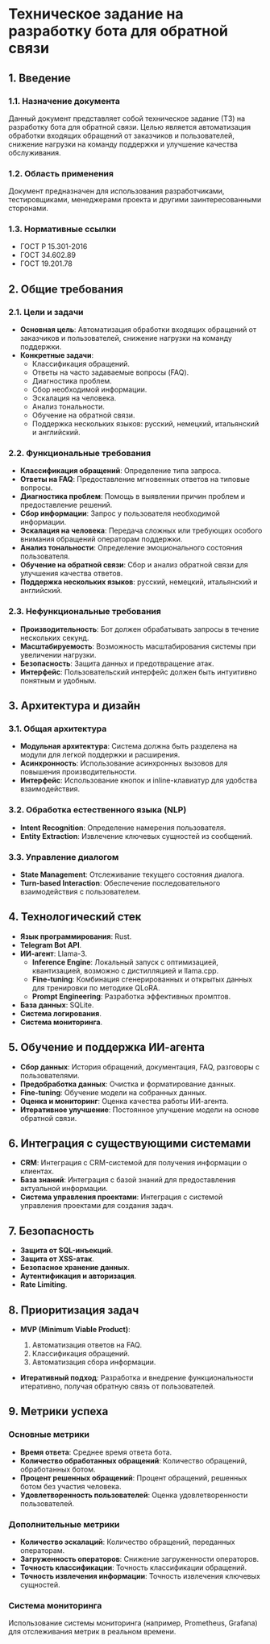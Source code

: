 # Техническое задание на разработку бота для обратной связи

## 1. Введение

### 1.1. Назначение документа
Данный документ представляет собой техническое задание (ТЗ) на разработку бота для обратной связи. Целью является автоматизация обработки входящих обращений от заказчиков и пользователей, снижение нагрузки на команду поддержки и улучшение качества обслуживания.

### 1.2. Область применения
Документ предназначен для использования разработчиками, тестировщиками, менеджерами проекта и другими заинтересованными сторонами.

### 1.3. Нормативные ссылки
- ГОСТ Р 15.301-2016
- ГОСТ 34.602.89
- ГОСТ 19.201.78

## 2. Общие требования

### 2.1. Цели и задачи
- **Основная цель**: Автоматизация обработки входящих обращений от заказчиков и пользователей, снижение нагрузки на команду поддержки.
- **Конкретные задачи**:
  - Классификация обращений.
  - Ответы на часто задаваемые вопросы (FAQ).
  - Диагностика проблем.
  - Сбор необходимой информации.
  - Эскалация на человека.
  - Анализ тональности.
  - Обучение на обратной связи.
  - Поддержка нескольких языков: русский, немецкий, итальянский и английский.

### 2.2. Функциональные требования
- **Классификация обращений**: Определение типа запроса.
- **Ответы на FAQ**: Предоставление мгновенных ответов на типовые вопросы.
- **Диагностика проблем**: Помощь в выявлении причин проблем и предоставление решений.
- **Сбор информации**: Запрос у пользователя необходимой информации.
- **Эскалация на человека**: Передача сложных или требующих особого внимания обращений операторам поддержки.
- **Анализ тональности**: Определение эмоционального состояния пользователя.
- **Обучение на обратной связи**: Сбор и анализ обратной связи для улучшения качества ответов.
- **Поддержка нескольких языков**: русский, немецкий, итальянский и английский.

### 2.3. Нефункциональные требования
- **Производительность**: Бот должен обрабатывать запросы в течение нескольких секунд.
- **Масштабируемость**: Возможность масштабирования системы при увеличении нагрузки.
- **Безопасность**: Защита данных и предотвращение атак.
- **Интерфейс**: Пользовательский интерфейс должен быть интуитивно понятным и удобным.

## 3. Архитектура и дизайн

### 3.1. Общая архитектура
- **Модульная архитектура**: Система должна быть разделена на модули для легкой поддержки и расширения.
- **Асинхронность**: Использование асинхронных вызовов для повышения производительности.
- **Интерфейс**: Использование кнопок и inline-клавиатур для удобства взаимодействия.

### 3.2. Обработка естественного языка (NLP)
- **Intent Recognition**: Определение намерения пользователя.
- **Entity Extraction**: Извлечение ключевых сущностей из сообщений.

### 3.3. Управление диалогом
- **State Management**: Отслеживание текущего состояния диалога.
- **Turn-based Interaction**: Обеспечение последовательного взаимодействия с пользователем.

## 4. Технологический стек

- **Язык программирования**: Rust.
- **Telegram Bot API**.
- **ИИ-агент**: Llama-3.
  - **Inference Engine**: Локальный запуск с оптимизацией, квантизацией, возможно с дистилляцией и llama.cpp.
  - **Fine-tuning**: Комбинация сгенерированных и открытых данных для тренировки по методике QLoRA.
  - **Prompt Engineering**: Разработка эффективных промптов.
- **База данных**: SQLite.
- **Система логирования**.
- **Система мониторинга**.

## 5. Обучение и поддержка ИИ-агента

- **Сбор данных**: История обращений, документация, FAQ, разговоры с пользователями.
- **Предобработка данных**: Очистка и форматирование данных.
- **Fine-tuning**: Обучение модели на собранных данных.
- **Оценка и мониторинг**: Оценка качества работы ИИ-агента.
- **Итеративное улучшение**: Постоянное улучшение модели на основе обратной связи.

## 6. Интеграция с существующими системами

- **CRM**: Интеграция с CRM-системой для получения информации о клиентах.
- **База знаний**: Интеграция с базой знаний для предоставления актуальной информации.
- **Система управления проектами**: Интеграция с системой управления проектами для создания задач.

## 7. Безопасность

- **Защита от SQL-инъекций**.
- **Защита от XSS-атак**.
- **Безопасное хранение данных**.
- **Аутентификация и авторизация**.
- **Rate Limiting**.

## 8. Приоритизация задач

- **MVP (Minimum Viable Product)**:
  1. Автоматизация ответов на FAQ.
  2. Классификация обращений.
  3. Автоматизация сбора информации.

- **Итеративный подход**: Разработка и внедрение функциональности итеративно, получая обратную связь от пользователей.

## 9. Метрики успеха

### Основные метрики
- **Время ответа**: Среднее время ответа бота.
- **Количество обработанных обращений**: Количество обращений, обработанных ботом.
- **Процент решенных обращений**: Процент обращений, решенных ботом без участия человека.
- **Удовлетворенность пользователей**: Оценка удовлетворенности пользователей.

### Дополнительные метрики
- **Количество эскалаций**: Количество обращений, переданных операторам.
- **Загруженность операторов**: Снижение загруженности операторов.
- **Точность классификации**: Точность классификации обращений.
- **Точность извлечения информации**: Точность извлечения ключевых сущностей.

### Система мониторинга
Использование системы мониторинга (например, Prometheus, Grafana) для отслеживания метрик в реальном времени.